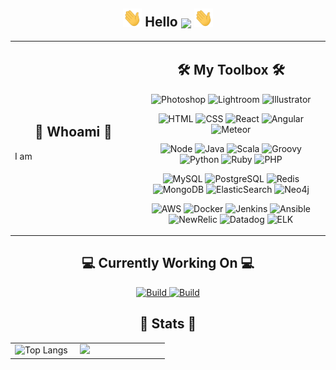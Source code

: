 <!-- Hello -->
<h2 align="center"><img src="https://raw.githubusercontent.com/aakhtar3/aakhtar3/main/img/wave.gif" width="30px"> Hello <img align="center" src="https://visitor-badge.glitch.me/badge?page_id=aakhtar3.aakhtar3"/> <img src="https://raw.githubusercontent.com/aakhtar3/aakhtar3/main/img/wave.gif" width="30px"></h2>


<table><tr><td width="40%">
    <h2 align="center">🕺 Whoami 🕺</h2>
    <p>
        I am
    </p>
</td><td width="60%">
    <!-- Skills -->
    <h2 align="center">🛠 My Toolbox 🛠</h2>
    <!-- Adobe -->
    <p align="center">
        <img alt="Photoshop" src="https://img.shields.io/badge/Photoshop-black?&logo=adobe-photoshop&color=151515&logoColor=79ff97">
        <img alt="Lightroom" src="https://img.shields.io/badge/Lightroom-black?&logo=adobe-lightroom-cc&color=151515&logoColor=79ff97">
        <img alt="Illustrator" src="https://img.shields.io/badge/Illustrator-black?&logo=adobe-illustrator&color=151515&logoColor=79ff97">
    </p>
    <!-- Web -->
    <p align="center">
        <img alt="HTML" src="https://img.shields.io/badge/HTML-black?&logo=html5&color=151515&logoColor=79ff97">
        <img alt="CSS" src="https://img.shields.io/badge/CSS-black?&logo=css3&color=151515&logoColor=79ff97">
        <img alt="React" src="https://img.shields.io/badge/React.js-black?&logo=react&color=151515&logoColor=79ff97">
        <img alt="Angular" src="https://img.shields.io/badge/Angular.js-black?&logo=angular&color=151515&logoColor=79ff97">
        <img alt="Meteor" src="https://img.shields.io/badge/Meteor.js-black?&logo=meteor&color=151515&logoColor=79ff97">
    </p>
    <!-- App -->
    <p align="center">
        <img alt="Node" src="https://img.shields.io/badge/Node.js-black?&logo=node.js&color=151515&logoColor=79ff97">
        <img alt="Java" src="https://img.shields.io/badge/Java-black?&logo=java&color=151515&logoColor=79ff97">
        <img alt="Scala" src="https://img.shields.io/badge/Scala-black?&logo=scala&color=151515&logoColor=79ff97">
        <img alt="Groovy" src="https://img.shields.io/badge/Groovy-black?&logo=groovy&color=151515&logoColor=79ff97">
        <img alt="Python" src="https://img.shields.io/badge/Python-black?&logo=python&color=151515&logoColor=79ff97">
        <img alt="Ruby" src="https://img.shields.io/badge/Ruby-black?&logo=ruby&color=151515&logoColor=79ff97">
        <img alt="PHP" src="https://img.shields.io/badge/PHP-black?&logo=php&color=151515&logoColor=79ff97">
    </p>
    <!-- Data -->
    <p align="center">
        <img alt="MySQL" src="https://img.shields.io/badge/MySQL-black?&logo=mysql&color=151515&logoColor=79ff97">
        <img alt="PostgreSQL" src="https://img.shields.io/badge/PostgreSQL-black?&logo=postgresql&color=151515&logoColor=79ff97">
        <img alt="Redis" src="https://img.shields.io/badge/Redis-black?&logo=redis&color=151515&logoColor=79ff97">
        <img alt="MongoDB" src="https://img.shields.io/badge/MongoDB-black?&logo=mongodb&color=151515&logoColor=79ff97">
        <img alt="ElasticSearch" src="https://img.shields.io/badge/ElasticSearch-black?&logo=elastic&color=151515&logoColor=79ff97">
        <img alt="Neo4j" src="https://img.shields.io/badge/Neo4j-black?&logo=neo4j&color=151515&logoColor=79ff97">
    </p>
    <!-- DevOps -->
    <p align="center">
        <img alt="AWS" src="https://img.shields.io/badge/AWS-black?&logo=amazon-aws&color=151515&logoColor=79ff97">
        <img alt="Docker" src="https://img.shields.io/badge/Docker-black?&logo=docker&color=151515&logoColor=79ff97">
        <img alt="Jenkins" src="https://img.shields.io/badge/Jenkins-black?&logo=jenkins&color=151515&logoColor=79ff97">
        <img alt="Ansible" src="https://img.shields.io/badge/Ansible-black?&logo=ansible&color=151515&logoColor=79ff97">
        <img alt="NewRelic" src="https://img.shields.io/badge/New_Relic-black?&logo=new-relic&color=151515&logoColor=79ff97">
        <img alt="Datadog" src="https://img.shields.io/badge/Datadog-black?&logo=datadog&color=151515&logoColor=79ff97">
        <img alt="ELK" src="https://img.shields.io/badge/ELK-black?&logo=elastic-stack&color=151515&logoColor=79ff97">
    </p>
</td></tr></table>

<!-- Working on -->
<h2 align="center">💻 Currently Working On 💻</h2>

<p align="center">
    <a href="https://github.com/disneystreaming/automated-cloud-advisor">
        <img alt="Build" src="https://github-readme-stats.vercel.app/api/pin/?username=disneystreaming&repo=automated-cloud-advisor&theme=dark&cache_seconds=86400">
    </a>
    <a href="https://github.com/donnemartin/awesome-aws">
        <img alt="Build" src="https://github-readme-stats.vercel.app/api/pin/?username=donnemartin&repo=awesome-aws&theme=dark&cache_seconds=86400">
    </a>
</p>

<h2 align="center">👾 Stats 👾</h2>

<table><tr><td width="40%">
    <img alt="Top Langs" src="https://github-readme-stats.vercel.app/api/top-langs/?username=aakhtar3&langs_count=8&theme=dark&cache_seconds=86400&layout=compact&hide=jupyter notebook">
</td><td width="55%">
    <img src="https://github-readme-stats.vercel.app/api?username=aakhtar3&theme=dark&show_icons=true&cache_seconds=86400"/>
</td></tr></table>
